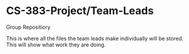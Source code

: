 # CS-383-Project/Team-Leads
Group Repositiory

This is where all the files the team leads make individually will be stored. This will show what work they are doing.
